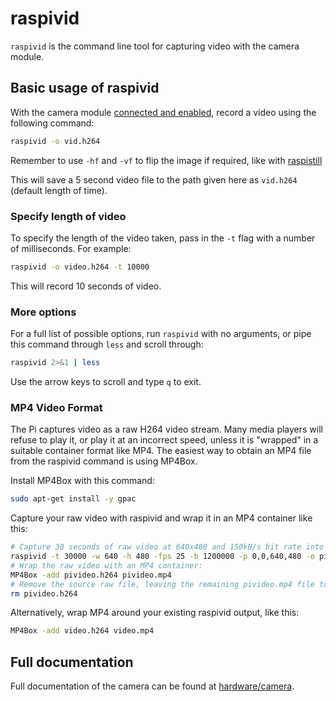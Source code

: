 # raspivid

`raspivid` is the command line tool for capturing video with the camera module.

## Basic usage of raspivid

With the camera module [connected and enabled](../README.md), record a video using the following command:

```bash
raspivid -o vid.h264
```

Remember to use `-hf` and `-vf` to flip the image if required, like with [raspistill](raspistill.md)

This will save a 5 second video file to the path given here as `vid.h264` (default length of time).

### Specify length of video

To specify the length of the video taken, pass in the `-t` flag with a number of milliseconds. For example:

```bash
raspivid -o video.h264 -t 10000
```

This will record 10 seconds of video.

### More options

For a full list of possible options, run `raspivid` with no arguments, or pipe this command through `less` and scroll through:

```bash
raspivid 2>&1 | less
```

Use the arrow keys to scroll and type `q` to exit.

### MP4 Video Format

The Pi captures video as a raw H264 video stream. Many media players will refuse to play it, or play it at an incorrect speed, unless it is "wrapped" in a suitable container format like MP4. The easiest way to obtain an MP4 file from the raspivid command is using MP4Box.

Install MP4Box with this command:

```bash
sudo apt-get install -y gpac
```

Capture your raw video with raspivid and wrap it in an MP4 container like this:

```bash
# Capture 30 seconds of raw video at 640x480 and 150kB/s bit rate into a pivideo.h264 file:
raspivid -t 30000 -w 640 -h 480 -fps 25 -b 1200000 -p 0,0,640,480 -o pivideo.h264 
# Wrap the raw video with an MP4 container: 
MP4Box -add pivideo.h264 pivideo.mp4
# Remove the source raw file, leaving the remaining pivideo.mp4 file to play
rm pivideo.h264
```

Alternatively, wrap MP4 around your existing raspivid output, like this:

```bash
MP4Box -add video.h264 video.mp4
```

## Full documentation

Full documentation of the camera can be found at [hardware/camera](../../../hardware/camera/README.md).
